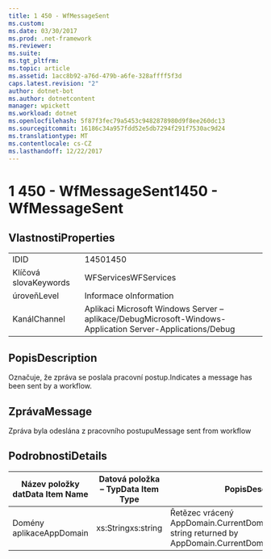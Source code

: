 ```yaml
---
title: 1 450 - WfMessageSent
ms.custom: 
ms.date: 03/30/2017
ms.prod: .net-framework
ms.reviewer: 
ms.suite: 
ms.tgt_pltfrm: 
ms.topic: article
ms.assetid: 1acc8b92-a76d-479b-a6fe-328affff5f3d
caps.latest.revision: "2"
author: dotnet-bot
ms.author: dotnetcontent
manager: wpickett
ms.workload: dotnet
ms.openlocfilehash: 5f87f3fec79a5453c9482878980d9f8ee260dc13
ms.sourcegitcommit: 16186c34a957fdd52e5db7294f291f7530ac9d24
ms.translationtype: MT
ms.contentlocale: cs-CZ
ms.lasthandoff: 12/22/2017
---
```

# <a name="1450---wfmessagesent"></a><span data-ttu-id="a7dec-102">1 450 - WfMessageSent</span><span class="sxs-lookup"><span data-stu-id="a7dec-102">1450 - WfMessageSent</span></span>
## <a name="properties"></a><span data-ttu-id="a7dec-103">Vlastnosti</span><span class="sxs-lookup"><span data-stu-id="a7dec-103">Properties</span></span>  
  
|||  
|-|-|  
|<span data-ttu-id="a7dec-104">ID</span><span class="sxs-lookup"><span data-stu-id="a7dec-104">ID</span></span>|<span data-ttu-id="a7dec-105">1450</span><span class="sxs-lookup"><span data-stu-id="a7dec-105">1450</span></span>|  
|<span data-ttu-id="a7dec-106">Klíčová slova</span><span class="sxs-lookup"><span data-stu-id="a7dec-106">Keywords</span></span>|<span data-ttu-id="a7dec-107">WFServices</span><span class="sxs-lookup"><span data-stu-id="a7dec-107">WFServices</span></span>|  
|<span data-ttu-id="a7dec-108">úroveň</span><span class="sxs-lookup"><span data-stu-id="a7dec-108">Level</span></span>|<span data-ttu-id="a7dec-109">Informace o</span><span class="sxs-lookup"><span data-stu-id="a7dec-109">Information</span></span>|  
|<span data-ttu-id="a7dec-110">Kanál</span><span class="sxs-lookup"><span data-stu-id="a7dec-110">Channel</span></span>|<span data-ttu-id="a7dec-111">Aplikaci Microsoft Windows Server – aplikace/Debug</span><span class="sxs-lookup"><span data-stu-id="a7dec-111">Microsoft-Windows-Application Server-Applications/Debug</span></span>|  
  
## <a name="description"></a><span data-ttu-id="a7dec-112">Popis</span><span class="sxs-lookup"><span data-stu-id="a7dec-112">Description</span></span>  
 <span data-ttu-id="a7dec-113">Označuje, že zpráva se poslala pracovní postup.</span><span class="sxs-lookup"><span data-stu-id="a7dec-113">Indicates a message has been sent by a workflow.</span></span>  
  
## <a name="message"></a><span data-ttu-id="a7dec-114">Zpráva</span><span class="sxs-lookup"><span data-stu-id="a7dec-114">Message</span></span>  
 <span data-ttu-id="a7dec-115">Zpráva byla odeslána z pracovního postupu</span><span class="sxs-lookup"><span data-stu-id="a7dec-115">Message sent from workflow</span></span>  
  
## <a name="details"></a><span data-ttu-id="a7dec-116">Podrobnosti</span><span class="sxs-lookup"><span data-stu-id="a7dec-116">Details</span></span>  
  
|<span data-ttu-id="a7dec-117">Název položky dat</span><span class="sxs-lookup"><span data-stu-id="a7dec-117">Data Item Name</span></span>|<span data-ttu-id="a7dec-118">Datová položka – Typ</span><span class="sxs-lookup"><span data-stu-id="a7dec-118">Data Item Type</span></span>|<span data-ttu-id="a7dec-119">Popis</span><span class="sxs-lookup"><span data-stu-id="a7dec-119">Description</span></span>|  
|--------------------|--------------------|-----------------|  
|<span data-ttu-id="a7dec-120">Domény aplikace</span><span class="sxs-lookup"><span data-stu-id="a7dec-120">AppDomain</span></span>|<span data-ttu-id="a7dec-121">xs:String</span><span class="sxs-lookup"><span data-stu-id="a7dec-121">xs:string</span></span>|<span data-ttu-id="a7dec-122">Řetězec vrácený AppDomain.CurrentDomain.FriendlyName.</span><span class="sxs-lookup"><span data-stu-id="a7dec-122">The string returned by AppDomain.CurrentDomain.FriendlyName.</span></span>|
